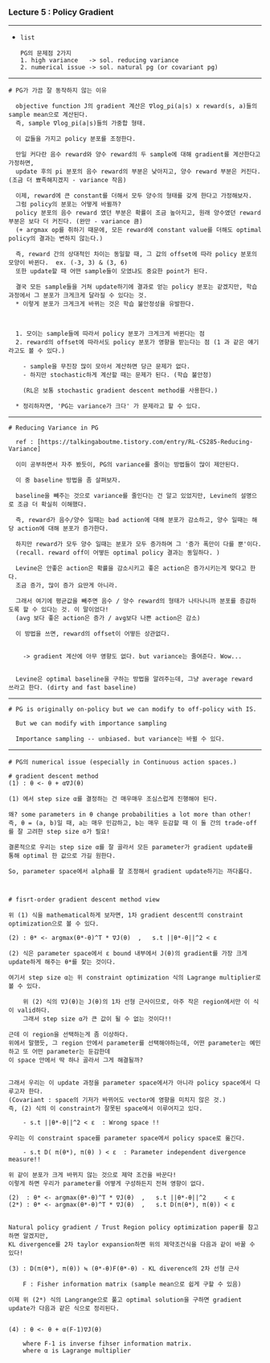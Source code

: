 ### Lecture 5 : Policy Gradient 


---

- `list`

      PG의 문제점 2가지
      1. high variance   -> sol. reducing variance
      2. numerical issue -> sol. natural pg (or covariant pg)

---


    # PG가 가끔 잘 동작하지 않는 이유 

      objective function J의 gradient 계산은 ∇log_pi(a|s) x reward(s, a)들의 sample mean으로 계산된다. 
      즉, sample ∇log_pi(a|s)들의 가중합 형태.

      이 값들을 가지고 policy 분포를 조정한다.
      
      만일 커다란 음수 reward와 양수 reward의 두 sample에 대해 gradient를 계산한다고 가정하면,
      update 후의 pi 분포의 음수 reward의 부분은 낮아지고, 양수 reward 부분은 커진다. (조금 더 뾰족해지겠지 - variance 작음)
      
      이제, reward에 큰 constant를 더해서 모두 양수의 형태를 갖게 한다고 가정해보자. 
      그럼 policy의 분포는 어떻게 바뀔까?       
      policy 분포의 음수 reward 였던 부분은 확률이 조금 높아지고, 원래 양수였던 reward 부분은 보다 더 커진다. (완만 - variance 큼)
      (+ argmax op를 취하기 때문에, 모든 reward에 constant value를 더해도 optimal policy의 결과는 변하지 않는다.)

      즉, reward 간의 상대적인 차이는 동일할 때, 그 값의 offset에 따라 policy 분포의 모양이 바뀐다.  ex. (-3, 3) & (3, 6)
      또한 update할 때 어떤 sample들이 모였냐도 중요한 point가 된다.
      
      결국 모든 sample들을 거쳐 update하기에 결과로 얻는 policy 분포는 같겠지만, 학습과정에서 그 분포가 크게크게 달라질 수 있다는 것.  
      * 이렇게 분포가 크게크게 바뀌는 것은 학습 불안정성을 유발한다. 
      


      1. 모이는 sample들에 따라서 policy 분포가 크게크게 바뀐다는 점
      2. reward의 offset에 따라서도 policy 분포가 영향을 받는다는 점 (1 과 같은 얘기라고도 볼 수 있다.)

        - sample을 무진장 많이 모아서 계산하면 당근 문제가 없다.
        - 하지만 stochastic하게 계산할 때는 문제가 된다. (학습 불안정)
        
        (RL은 보통 stochastic gradient descent method를 사용한다.) 
      
      * 정리하자면, 'PG는 variance가 크다' 가 문제라고 할 수 있다.


---


    # Reducing Variance in PG

      ref : [https://talkingaboutme.tistory.com/entry/RL-CS285-Reducing-Variance]

      이미 공부하면서 자주 봤듯이, PG의 variance를 줄이는 방법들이 많이 제안된다. 

      이 중 baseline 방법을 좀 살펴보자.
      
      baseline을 빼주는 것으로 variance를 줄인다는 건 알고 있었지만, Levine의 설명으로 조금 더 확실히 이해했다.

      즉, reward가 음수/양수 일때는 bad action에 대해 분포가 감소하고, 양수 일때는 해당 action에 대해 분포가 증가한다.
      
      하지만 reward가 모두 양수 일때는 분포가 모두 증가하며 그 '증가 폭만이 다를 뿐'이다.
      (recall. reward off이 어떻든 optimal policy 결과는 동일하다. )

      Levine은 안좋은 action은 확률을 감소시키고 좋은 action은 증가시키는게 맞다고 한다.
      조금 증가, 많이 증가 요딴게 아니라.

      그래서 여기에 평균값을 빼주면 음수 / 양수 reward의 형태가 나타나니까 분포를 증감하도록 할 수 있다는 것. 이 말이었다!
      (avg 보다 좋은 action은 증가 / avg보다 나쁜 action은 감소)

      이 방법을 쓰면, reward의 offset이 어떻든 상관없다. 


        -> gradient 계산에 아무 영향도 없다. but variance는 줄여준다. Wow...


      Levine은 optimal baseline을 구하는 방법을 알려주는데, 그냥 average reward 쓰라고 한다. (dirty and fast baseline)
  


---


    # PG is originally on-policy but we can modify to off-policy with IS.

      But we can modify with importance sampling 

      Importance sampling -- unbiased. but variance는 바뀔 수 있다. 



--- 


    # PG의 numerical issue (especially in Continuous action spaces.)

    # gradient descent method 
    (1) : θ <- θ + α∇J(θ) 
    
    (1) 에서 step size α를 결정하는 건 매우매우 조심스럽게 진행해야 된다. 
    
    왜? some parameters in θ change probabilities a lot more than other!    
    즉, θ = (a, b)일 때, a는 매우 민감하고, b는 매우 둔감할 때 이 둘 간의 trade-off를 잘 고려한 step size α가 필요!
    
    결론적으로 우리는 step size α를 잘 골라서 모든 parameter가 gradient update를 통해 optimal 한 값으로 가길 원한다. 

    So, parameter space에서 alpha를 잘 조정해서 gradient update하기는 까다롭다.



    # fisrt-order gradient descent method view     
    
    위 (1) 식을 mathematical하게 보자면, 1차 gradient descent의 constraint optimization으로 볼 수 있다.    
        
    (2) : θ* <- argmax(θ*-θ)^T * ∇J(θ)  ,   s.t ||θ*-θ||^2 < ε 

    (2) 식은 parameter space에서 ε bound 내부에서 J(θ)의 gradient를 가장 크게 update하게 해주는 θ*를 찾는 것이다. 

    여기서 step size α는 위 constraint optimization 식의 Lagrange multiplier로 볼 수 있다. 

        위 (2) 식의 ∇J(θ)는 J(θ)의 1차 선형 근사이므로, 아주 작은 region에서만 이 식이 valid하다.
        그래서 step size α가 큰 값이 될 수 없는 것이다!!

    근데 이 region을 선택하는게 좀 이상하다.    
    위에서 말했듯, 그 region 안에서 parameter를 선택해야하는데, 어떤 parameter는 예민하고 또 어떤 parameter는 둔감한데
    이 space 안에서 딱 하나 골라서 그게 해결될까?


    그래서 우리는 이 update 과정을 parameter space에서가 아니라 policy space에서 다루고자 한다. 
    (Covariant : space의 기저가 바뀌어도 vector에 영향을 미치지 않은 것.)
    즉, (2) 식의 이 constraint가 잘못된 space에서 이루어지고 있다. 
    
        - s.t ||θ*-θ||^2 < ε  : Wrong space !!

    우리는 이 constraint space를 parameter space에서 policy space로 옮긴다.

        - s.t D( π(θ*), π(θ) ) < ε  : Parameter independent divergence measure!!

    위 같이 분포가 크게 바뀌지 않는 것으로 제약 조건을 바꾼다! 
    이렇게 하면 우리가 parameter를 어떻게 구성하든지 전혀 영향이 없다. 

    (2)  : θ* <- argmax(θ*-θ)^T * ∇J(θ)  ,   s.t ||θ*-θ||^2     < ε 
    (2*) : θ* <- argmax(θ*-θ)^T * ∇J(θ)  ,   s.t D(π(θ*), π(θ)) < ε


    Natural policy gradient / Trust Region policy optimization paper를 참고하면 알겠지만, 
    KL divergence를 2차 taylor expansion하면 위의 제약조건식을 다음과 같이 바꿀 수 있다!
    
    (3) : D(π(θ*), π(θ)) ≒ (θ*-θ)F(θ*-θ) - KL diverence의 2차 선형 근사

        F : Fisher information matrix (sample mean으로 쉽게 구할 수 있음)

    이제 위 (2*) 식의 Langrange으로 풀고 optimal solution을 구하면 gradient update가 다음과 같은 식으로 정리된다.

    
    (4) : θ <- θ + α(F-1)∇J(θ)
    
        where F-1 is inverse fihser information matrix.
        where α is Lagrange multiplier

    
    
    
    
    
    
    

    
































    
